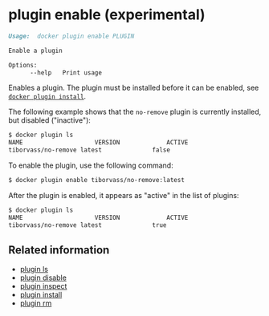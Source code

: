 <!--[metadata]>
+++
title = "plugin enable"
description = "the plugin enable command description and usage"
keywords = ["plugin, enable"]
advisory = "experimental"
[menu.main]
parent = "smn_cli"
+++
<![end-metadata]-->

# plugin enable (experimental)

```markdown
Usage:  docker plugin enable PLUGIN

Enable a plugin

Options:
      --help   Print usage
```

Enables a plugin. The plugin must be installed before it can be enabled,
see [`docker plugin install`](plugin_install.md).


The following example shows that the `no-remove` plugin is currently installed,
but disabled ("inactive"):

```bash
$ docker plugin ls
NAME                	VERSION             ACTIVE
tiborvass/no-remove	latest              false
```
To enable the plugin, use the following command:

```bash
$ docker plugin enable tiborvass/no-remove:latest
```

After the plugin is enabled, it appears as "active" in the list of plugins:

```bash
$ docker plugin ls
NAME                	VERSION             ACTIVE
tiborvass/no-remove	latest              true
```

## Related information

* [plugin ls](plugin_ls.md)
* [plugin disable](plugin_disable.md)
* [plugin inspect](plugin_inspect.md)
* [plugin install](plugin_install.md)
* [plugin rm](plugin_rm.md)

